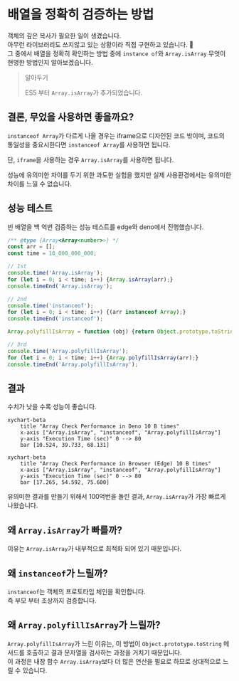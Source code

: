 # 배열을 정확히 검증하는 방법

객체의 깊은 복사가 필요한 일이 생겼습니다. \
아무런 라이브러리도 쓰지않고 있는 상황이라 직접 구현하고 있습니다. 🤣\
그 중에서 배열을 정확히 확인하는 방법 중에 `instance of`와 `Array.isArray` 무엇이 현명한 방법인지 알아보겠습니다.

> 알아두기
>
> ES5 부터 `Array.isArray`가 추가되었습니다.

## 결론, 무었을 사용하면 좋을까요?

`instanceof Array`가 다르게 나올 경우는 iframe으로 디자인된 코드 밖이며,
코드의 통일성을 중요시한다면 `instanceof Array`를 사용하면 됩니다.

단, `iframe`을 사용하는 경우 `Array.isArray`를 사용하면 됩니다.

성능에 유의미한 차이를 두기 위한 과도한 실험을 했지만 실제 사용환경에서는 유의미한 차이를 느낄 수 없습니다.

## 성능 테스트

빈 배열을 백 억번 검증하는 성능 테스트를 edge와 deno에서 진행했습니다.

```javascript
/** @type {Array<Array<number>>} */
const arr = [];
const time = 10_000_000_000;

// 1st
console.time('Array.isArray');
for (let i = 0; i < time; i++) {Array.isArray(arr);}
console.timeEnd('Array.isArray');

// 2nd
console.time('instanceof');
for (let i = 0; i < time; i++) {(arr instanceof Array);}
console.timeEnd('instanceof');

Array.polyfillIsArray = function (obj) {return Object.prototype.toString.call(obj) === '[object Array]';}

// 3rd
console.time('Array.polyfillIsArray');
for (let i = 0; i < time; i++) {Array.polyfillIsArray(arr);}
console.timeEnd('Array.polyfillIsArray');
```

## 결과

수치가 낮을 수록 성능이 좋습니다.

```mermaid
xychart-beta
    title "Array Check Performance in Deno 10 B times"
    x-axis ["Array.isArray", "instanceof", "Array.polyfillIsArray"]
    y-axis "Execution Time (sec)" 0 --> 80
    bar [10.524, 39.733, 68.131]
```

```mermaid
xychart-beta
    title "Array Check Performance in Browser (Edge) 10 B times"
    x-axis ["Array.isArray", "instanceof", "Array.polyfillIsArray"]
    y-axis "Execution Time (sec)" 0 --> 80
    bar [17.265, 54.592, 75.600]
```

유의미한 결과를 만들기 위해서 100억번을 돌린 결과, `Array.isArray`가 가장 빠르게 나왔습니다.

## 왜 `Array.isArray`가 빠를까?

이유는 `Array.isArray`가 내부적으로 최적화 되어 있기 때문입니다.

## 왜 `instanceof`가 느릴까?

`instanceof`는 객체의 프로토타입 체인을 확인합니다. \
즉 부모 부터 조상까지 검증합니다.

## 왜 `Array.polyfillIsArray`가 느릴까?

`Array.polyfillIsArray`가 느린 이유는, 이 방법이 `Object.prototype.toString` 메서드를 호출하고 결과 문자열을 검사하는 과정을 거치기 때문입니다. \
이 과정은 내장 함수 `Array.isArray`보다 더 많은 연산을 필요로 하므로 상대적으로 느릴 수 있습니다.
